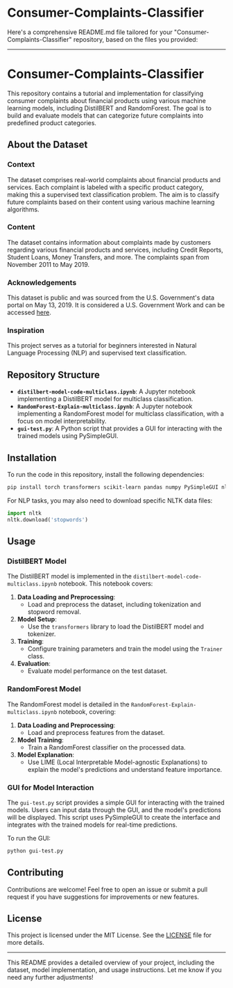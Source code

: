 # Consumer-Complaints-Classifier

Here's a comprehensive README.md file tailored for your "Consumer-Complaints-Classifier" repository, based on the files you provided:

---

# Consumer-Complaints-Classifier

This repository contains a tutorial and implementation for classifying consumer complaints about financial products using various machine learning models, including DistilBERT and RandomForest. The goal is to build and evaluate models that can categorize future complaints into predefined product categories.

## About the Dataset

### Context
The dataset comprises real-world complaints about financial products and services. Each complaint is labeled with a specific product category, making this a supervised text classification problem. The aim is to classify future complaints based on their content using various machine learning algorithms.

### Content
The dataset contains information about complaints made by customers regarding various financial products and services, including Credit Reports, Student Loans, Money Transfers, and more. The complaints span from November 2011 to May 2019.

### Acknowledgements
This dataset is public and was sourced from the U.S. Government's data portal on May 13, 2019. It is considered a U.S. Government Work and can be accessed [here](https://catalog.data.gov/dataset/consumer-complaint-database).

### Inspiration
This project serves as a tutorial for beginners interested in Natural Language Processing (NLP) and supervised text classification.

## Repository Structure

- **`distilbert-model-code-multiclass.ipynb`**: A Jupyter notebook implementing a DistilBERT model for multiclass classification.
- **`RandomForest-Explain-multiclass.ipynb`**: A Jupyter notebook implementing a RandomForest model for multiclass classification, with a focus on model interpretability.
- **`gui-test.py`**: A Python script that provides a GUI for interacting with the trained models using PySimpleGUI.

## Installation

To run the code in this repository, install the following dependencies:

```bash
pip install torch transformers scikit-learn pandas numpy PySimpleGUI nltk lime
```

For NLP tasks, you may also need to download specific NLTK data files:

```python
import nltk
nltk.download('stopwords')
```

## Usage

### DistilBERT Model

The DistilBERT model is implemented in the `distilbert-model-code-multiclass.ipynb` notebook. This notebook covers:

1. **Data Loading and Preprocessing**: 
   - Load and preprocess the dataset, including tokenization and stopword removal.
2. **Model Setup**:
   - Use the `transformers` library to load the DistilBERT model and tokenizer.
3. **Training**:
   - Configure training parameters and train the model using the `Trainer` class.
4. **Evaluation**:
   - Evaluate model performance on the test dataset.

### RandomForest Model

The RandomForest model is detailed in the `RandomForest-Explain-multiclass.ipynb` notebook, covering:

1. **Data Loading and Preprocessing**:
   - Load and preprocess features from the dataset.
2. **Model Training**:
   - Train a RandomForest classifier on the processed data.
3. **Model Explanation**:
   - Use LIME (Local Interpretable Model-agnostic Explanations) to explain the model's predictions and understand feature importance.

### GUI for Model Interaction

The `gui-test.py` script provides a simple GUI for interacting with the trained models. Users can input data through the GUI, and the model's predictions will be displayed. This script uses PySimpleGUI to create the interface and integrates with the trained models for real-time predictions.

To run the GUI:

```bash
python gui-test.py
```

## Contributing

Contributions are welcome! Feel free to open an issue or submit a pull request if you have suggestions for improvements or new features.

## License

This project is licensed under the MIT License. See the [LICENSE](LICENSE) file for more details.

---

This README provides a detailed overview of your project, including the dataset, model implementation, and usage instructions. Let me know if you need any further adjustments!
